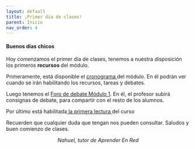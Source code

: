 ```yaml
---
layout: default
title: ¡Primer día de clases!
parent: Inicio
nav_order: 4
---
```

<h4><b>Buenos días chicos</b></h4>
<p>Hoy comenzamos el primer día de clases, tenemos a nuestra disposición los primeros <b>recursos </b>del módulo.</p>
<p>Primeramente, está disponible el <a href="" target="_blank" rel="noreferrer noopener">cronograma </a>del módulo. En él podrán ver cuando se irán habilitando los recursos, tareas y debates.</p>
<p>Luego tenemos el <a href="" target="_blank" rel="noreferrer noopener">Foro de debate Módulo 1</a>. En él, el profesor subirá consignas de debate, para compartir con el resto de los alumnos.</p>
<p>Por último está habilitada<a href="" target="_blank" rel="noreferrer noopener"> la primera lectura </a>del curso <span style="display:none;">De que se trata la lectura.</span></p>
<p>Recuerden que cualquier duda que tengan nos pueden consultar. Saludos y buen comienzo de clases.</p>
<p style="text-align:center;"><i>Nahuel, tutor de Aprender En Red</i></p>
